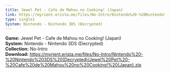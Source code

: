 ```yaml
---
title: Jewel Pet - Cafe de Mahou no Cooking! (Japan)
link: https://myrient.erista.me/files/No-Intro/Nintendo%20-%20Nintendo%203DS%20(Decrypted)/Jewel%20Pet%20-%20Cafe%20de%20Mahou%20no%20Cooking!%20(Japan).zip
type: single1
System: Nintendo - Nintendo 3DS (Decrypted)
---
```

<b>Game:</b> Jewel Pet - Cafe de Mahou no Cooking! (Japan)<br>
<b>System:</b> Nintendo - Nintendo 3DS (Decrypted)<br>
<b>Collection:</b> No-Intro<br>
<b>Download:</b> https://myrient.erista.me/files/No-Intro/Nintendo%20-%20Nintendo%203DS%20(Decrypted)/Jewel%20Pet%20-%20Cafe%20de%20Mahou%20no%20Cooking!%20(Japan).zip